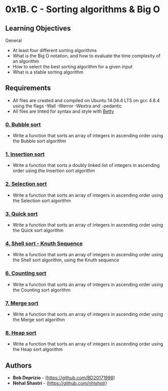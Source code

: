 # 0x1B. C - Sorting algorithms & Big O

## Learning Objectives

General

- At least four different sorting algorithms
- What is the Big O notation, and how to evaluate the time complexity of an algorithm
- How to select the best sorting algorithm for a given input
- What is a stable sorting algorithm

## Requirements

- All files are created and compiled on Ubuntu 14.04.4 LTS on gcc 4.8.4 using the flags -Wall -Werror -Wextra and -pedantic
- All files are linted for syntax and style with [Betty](https://github.com/holbertonschool/Betty)

### [0. Bubble sort](./0-bubble_sort.c)

- Write a function that sorts an array of integers in ascending order using the Bubble sort algorithm


### [1. Insertion sort](./1-insertion_sort_list.c)

- Write a function that sorts a doubly linked list of integers in ascending order using the Insertion sort algorithm


### [2. Selection sort](./2-selection_sort.c)

- Write a function that sorts an array of integers in ascending order using the Selection sort algorithm


### [3. Quick sort](./3-quick_sort.c)

- Write a function that sorts an array of integers in ascending order using the Quick sort algorithm

### [4. Shell sort - Knuth Sequence](./100-shell_sort.c)

- Write a function that sorts an array of integers in ascending order using the Shell sort algorithm, using the Knuth sequence

### [6. Counting sort](./102-counting_sort.c)

- Write a function that sorts an array of integers in ascending order using the Counting sort algorithm

### [7. Merge sort](./103-merge_sort.c)

- Write a function that sorts an array of integers in ascending order using the Merge sort algorithm


### [8. Heap sort](./104-heap_sort.c)

- Write a function that sorts an array of integers in ascending order using the Heap sort algorithm


## Authors

- **Bob Deprizio** - (https://github.com/BD20171998)
- **Nehal Shastri** - (https://github.com/nhlshstr)